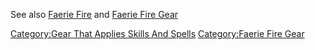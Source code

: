 See also [Faerie Fire](Faerie_Fire "wikilink") and [Faerie Fire
Gear](:Category:Faerie_Fire_Gear "wikilink")

[Category:Gear That Applies Skills And
Spells](Category:Gear_That_Applies_Skills_And_Spells "wikilink")
[Category:Faerie Fire Gear](Category:Faerie_Fire_Gear "wikilink")
